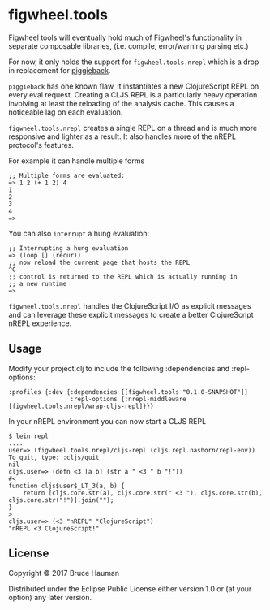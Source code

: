 # figwheel.tools

Figwheel tools will eventually hold much of Figwheel's functionality in
separate composable libraries, (i.e. compile, error/warning parsing etc.)

For now, it only holds the support for `figwheel.tools.nrepl` which is a drop in
replacement for [piggieback](https://github.com/cemerick/piggieback).

`piggieback` has one known flaw, it instantiates a new ClojureScript
REPL on every eval request. Creating a CLJS REPL is a particularly
heavy operation involving at least the reloading of the analysis
cache. This causes a noticeable lag on each evaluation.

`figwheel.tools.nrepl` creates a single REPL on a thread and is much
more responsive and lighter as a result. It also handles more of the nREPL
protocol's features.

For example it can handle multiple forms
```
;; Multiple forms are evaluated:
=> 1 2 (+ 1 2) 4
1
2
3
4
=>
```

You can also `interrupt` a hung evaluation:
```
;; Interrupting a hung evaluation
=> (loop [] (recur))
;; now reload the current page that hosts the REPL
^C
;; control is returned to the REPL which is actually running in 
;; a new runtime
=>
```

`figwheel.tools.nrepl` handles the ClojureScript I/O as explicit
messages and can leverage these explicit messages to create a better
ClojureScript nREPL experience.

## Usage

Modify your project.clj to include the following :dependencies and :repl-options:

```
:profiles {:dev {:dependencies [[figwheel.tools "0.1.0-SNAPSHOT"]]
                 :repl-options {:nrepl-middleware [figwheel.tools.nrepl/wrap-cljs-repl]}}}
```

In your nREPL environment you can now start a CLJS REPL


```
$ lein repl
....
user=> (figwheel.tools.nrepl/cljs-repl (cljs.repl.nashorn/repl-env))
To quit, type: :cljs/quit
nil
cljs.user=> (defn <3 [a b] (str a " <3 " b "!"))
#<
function cljs$user$_LT_3(a, b) {
    return [cljs.core.str(a), cljs.core.str(" <3 "), cljs.core.str(b), cljs.core.str("!")].join("");
}
>
cljs.user=> (<3 "nREPL" "ClojureScript")
"nREPL <3 ClojureScript!"
```

## License

Copyright © 2017 Bruce Hauman

Distributed under the Eclipse Public License either version 1.0 or (at your option) any later version.
